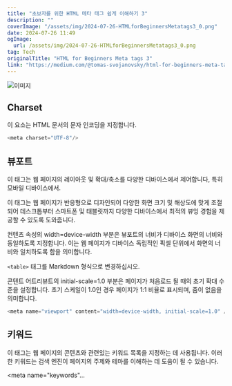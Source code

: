 ```yaml
---
title: "초보자를 위한 HTML 메타 태그 쉽게 이해하기 3"
description: ""
coverImage: "/assets/img/2024-07-26-HTMLforBeginnersMetatags3_0.png"
date: 2024-07-26 11:49
ogImage: 
  url: /assets/img/2024-07-26-HTMLforBeginnersMetatags3_0.png
tag: Tech
originalTitle: "HTML for Beginners Meta tags 3"
link: "https://medium.com/@tomas-svojanovsky/html-for-beginners-meta-tags-3-e3266808bf04"
---
```




![이미지](/assets/img/2024-07-26-HTMLforBeginnersMetatags3_0.png)

## Charset

이 요소는 HTML 문서의 문자 인코딩을 지정합니다.

```js
<meta charset="UTF-8"/>
```

<div class="content-ad"></div>

## 뷰포트

이 태그는 웹 페이지의 레이아웃 및 확대/축소를 다양한 디바이스에서 제어합니다, 특히 모바일 디바이스에서.

이 태그는 웹 페이지가 반응형으로 디자인되어 다양한 화면 크기 및 해상도에 맞게 조절되어 데스크톱부터 스마트폰 및 태블릿까지 다양한 디바이스에서 최적의 뷰잉 경험을 제공할 수 있도록 도와줍니다.

컨텐츠 속성의 width=device-width 부분은 뷰포트의 너비가 디바이스 화면의 너비와 동일하도록 지정합니다. 이는 웹 페이지가 디바이스 독립적인 픽셀 단위에서 화면의 너비와 일치하도록 함을 의미합니다.

<div class="content-ad"></div>

`<table>` 태그를 Markdown 형식으로 변경하십시오.

콘텐트 어트리뷰트의 initial-scale=1.0 부분은 페이지가 처음로드 될 때의 초기 확대 수준을 설정합니다. 초기 스케일이 1.0인 경우 페이지가 1:1 비율로 표시되며, 줌이 없음을 의미합니다.

```js
<meta name="viewport" content="width=device-width, initial-scale=1.0" />
```

## 키워드

이 태그는 웹 페이지의 콘텐츠와 관련있는 키워드 목록을 지정하는 데 사용됩니다. 이러한 키워드는 검색 엔진이 페이지의 주제와 테마를 이해하는 데 도움이 될 수 있습니다.

<div class="content-ad"></div>


<meta name="keywords"…
